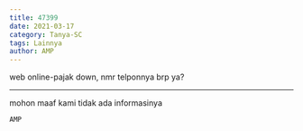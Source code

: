 ```yaml
---
title: 47399
date: 2021-03-17
category: Tanya-SC
tags: Lainnya
author: AMP
---
```


web online-pajak down, nmr telponnya brp ya?

---

mohon maaf kami tidak ada informasinya

`AMP`
